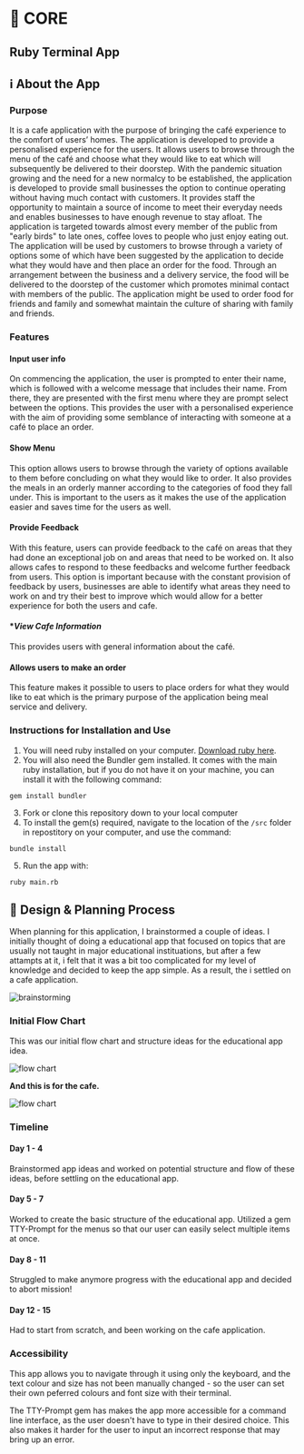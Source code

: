 # 🌳 CORE

## Ruby Terminal App

## ℹ️ About the App

### Purpose

It is a cafe application with the purpose of bringing the café experience to the comfort of users’ homes. The application is developed to provide a personalised experience for the users. It allows users to browse through the menu of the café and choose what they would like to eat which will subsequently be delivered to their doorstep. With the pandemic situation growing and the need for a new normalcy to be established, the application is developed to provide small businesses the option to continue operating without having much contact with customers. It provides staff the opportunity to maintain a source of income to meet their everyday needs and enables businesses to have enough revenue to stay afloat. The application is targeted towards almost every member of the public from "early birds" to late ones, coffee loves to people who just enjoy eating out.
The application will be used by customers to browse through a variety of options some of which have been suggested by the application to decide what they would have and then place an order for the food. Through an arrangement between the business and a delivery service, the food will be delivered to the doorstep of the customer which promotes minimal contact with members of the public. The application might be used to order food for friends and family and somewhat maintain the culture of sharing with family and friends.


### Features

#### **Input user info**
On commencing the application, the user is prompted to enter their name, which is followed with a welcome message that includes their name. From there, they are presented with the first menu where they are prompt select between the options. This provides the user with a personalised experience with the aim of providing some semblance of interacting with someone at a café to place an order. 
#### **Show Menu**
This option allows users to browse through the variety of options available to them before concluding on what they would like to order. It also provides the meals in an orderly manner according to the categories of food they fall under. This is important to the users as it makes the use of the application easier and saves time for the users as well.
#### **Provide Feedback**
With this feature, users can provide feedback to the café on areas that they had done an exceptional job on and areas that need to be worked on. It also allows cafes to respond to these feedbacks and welcome further feedback from users. This option is important because with the constant provision of feedback by users, businesses are able to identify what areas they need to work on and try their best to improve which would allow for a better experience for both the users and cafe.
#### **View Cafe Information*
This provides users with general information about the café. 
#### **Allows users to make an order**
This feature makes it possible to users to place orders for what they would like to eat which is the primary purpose of the application being meal service and delivery.

### Instructions for Installation and Use

1. You will need ruby installed on your computer. [Download ruby here](https://www.ruby-lang.org/en/).
2. You will also need the Bundler gem installed. It comes with the main ruby installation, but if you do not have it on your machine, you can install it with the following command:

`gem install bundler`

3. Fork or clone this repository down to your local computer
4. To install the gem(s) required, navigate to the location of the `/src` folder in repostitory on your computer, and use the command:

`bundle install`

5. Run the app with:

`ruby main.rb`

## 📝 Design & Planning Process

When planning for this application, I brainstormed a couple of ideas. I initially thought of doing a educational app that focused on topics that are usually not taught in major educational instituations, but after a few attampts at it, i felt that it was a bit too complicated for my level of knowledge and decided to keep the app simple. As a result, the i settled on a cafe application. 

![brainstorming](brainstorm.png "Brainstorming")

### Initial Flow Chart

This was our initial flow chart and structure ideas for the educational app idea.

![flow chart](Flowchart_Terminal_Initial_idea.png)

**And this is for the cafe.**

![flow chart](Flowchart_cafe.png)

### Timeline

#### Day 1 - 4

Brainstormed app ideas and worked on potential structure and flow of these ideas, before settling on the educational app. 

#### Day 5 - 7

Worked to create the basic structure of the educational app. Utilized a gem TTY-Prompt for the menus so that our user can easily select multiple items at once. 

#### Day 8 - 11

Struggled to make anymore progress with the educational app and decided to abort mission!

#### Day 12 - 15

Had to start from scratch, and been working on the cafe application.


### Accessibility

This app allows you to navigate through it using only the keyboard, and the text colour and size has not been manually changed - so the user can set their own peferred colours and font size with their terminal.

The TTY-Prompt gem has makes the app more accessible for a command line interface, as the user doesn't have to type in their desired choice. This also makes it harder for the user to input an incorrect response that may bring up an error.

